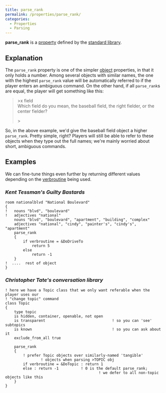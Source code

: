 ```yaml
---
title: parse_rank
permalink: /properties/parse_rank/
categories: 
  - Properties
  - Parsing
---
```


**parse_rank** is a [property](property) defined by the
[standard library](standard_library).

## Explanation

The `parse_rank` property is one of the simpler
[object](object) properties, in that it only holds a number.
Among several objects with similar names, the one with the highest
`parse_rank` value will be automatically referred to if the player
enters an ambiguous command. On the other hand, if all `parse_rank`s are
equal, the player will get something like this:

>&gt;x field  
>Which field do you mean, the baseball field, the right fielder, or the
center fielder?
>
>&gt;

So, in the above example, we'd give the baseball field object a higher
`parse_rank`. Pretty simple, right? Players will still be able to refer
to these objects when they type out the full names; we're mainly worried
about short, ambiguous commands.

## Examples

We can fine-tune things even further by returning different values
depending on the [verbroutine](verbroutine) being used.

### *Kent Tessman's Guilty Bastards*

    room nationalblvd "National Boulevard"
    {
    !   nouns "blvd", "boulevard"
    !   adjectives "national"
        nouns "blvd", "boulevard", "apartment", "building", "complex"
        adjectives "national", "cindy", "painter's", "cindy's", "apartment"
        parse_rank
        {
            if verbroutine = &DoDriveTo
                return 5
            else
                return -1
        }
    !  ....  rest of object
    }

### *Christopher Tate's conversation library*

    ! here we have a Topic class that we only want referable when the player uses our
    ! "change topic" command
    class Topic
    {
        type topic
        is hidden, container, openable, not open
        is transparent                              ! so you can 'see' subtopics
        is known                                    ! so you can ask about it
        exclude_from_all true

        parse_rank
        {
            ! prefer Topic objects over similarly-named 'tangible'
                    ! objects when parsing >TOPIC obj
            if verbroutine = &DoTopic : return 1
            else : return -1          ! 0 is the default parse_rank;
                                              ! we defer to all non-topic objects like this
        }
    }
